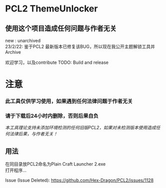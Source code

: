 # PCL2 ThemeUnlocker
## 使用这个项目造成任何问题与作者无关
new : unarchived  
23/2/22: 鉴于PCL2
最新版本已修复该BUG，所以现在我公开主题解锁工具并 Archive  

欢迎学习，以及contribute
TODO: Build and release
# 注意
### 此工具仅供学习使用，如果遇到任何法律问题于作者无关
### 请于下载后24小时内删除，否则后果自负
*本工具理论支持未添加环境检测的任何旧版PCL2，如果对未检测版本使用造成任何法律后果，与作者无关！*

## 用法
在同目录放PCL2命名为Plain Craft Launcher 2.exe  
打开程序...  
  
  
  Issue (Issue Deleted): https://github.com/Hex-Dragon/PCL2/issues/1128
